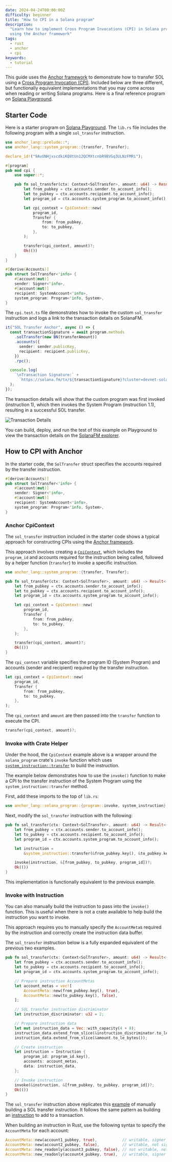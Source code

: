 ```yaml
---
date: 2024-04-24T00:00:00Z
difficulty: beginner
title: "How to CPI in a Solana program"
description:
  "Learn how to implement Cross Program Invocations (CPI) in Solana programs
  using the Anchor framework"
tags:
  - rust
  - anchor
  - cpi
keywords:
  - tutorial
---
```


This guide uses the [Anchor framework](/docs/programs/anchor) to demonstrate how
to transfer SOL using a [Cross Program Invocation (CPI)](/docs/core/cpi.md).
Included below are three different, but functionally equivalent implementations
that you may come across when reading or writing Solana programs. Here is a
final reference program on
[Solana Playground](https://beta.solpg.io/github.com/ZYJLiu/doc-examples/tree/main/cpi).

## Starter Code

Here is a starter program on
[Solana Playground](https://beta.solpg.io/github.com/ZYJLiu/doc-examples/tree/main/cpi-sol-transfer).
The `lib.rs` file includes the following program with a single `sol_transfer`
instruction.

```rust filename="lib.rs"
use anchor_lang::prelude::*;
use anchor_lang::system_program::{transfer, Transfer};

declare_id!("9AvUNHjxscdkiKQ8tUn12QCMXtcnbR9BVGq3ULNzFMRi");

#[program]
pub mod cpi {
    use super::*;

    pub fn sol_transfer(ctx: Context<SolTransfer>, amount: u64) -> Result<()> {
        let from_pubkey = ctx.accounts.sender.to_account_info();
        let to_pubkey = ctx.accounts.recipient.to_account_info();
        let program_id = ctx.accounts.system_program.to_account_info();

        let cpi_context = CpiContext::new(
            program_id,
            Transfer {
                from: from_pubkey,
                to: to_pubkey,
            },
        );

        transfer(cpi_context, amount)?;
        Ok(())
    }
}

#[derive(Accounts)]
pub struct SolTransfer<'info> {
    #[account(mut)]
    sender: Signer<'info>,
    #[account(mut)]
    recipient: SystemAccount<'info>,
    system_program: Program<'info, System>,
}
```

The `cpi.test.ts` file demonstrates how to invoke the custom `sol_transfer`
instruction and logs a link to the transaction details on SolanaFM.

```ts filename="cpi.test.ts"
it("SOL Transfer Anchor", async () => {
  const transactionSignature = await program.methods
    .solTransfer(new BN(transferAmount))
    .accounts({
      sender: sender.publicKey,
      recipient: recipient.publicKey,
    })
    .rpc();

  console.log(
    `\nTransaction Signature:` +
      `https://solana.fm/tx/${transactionSignature}?cluster=devnet-solana`
  );
});
```

The transaction details will show that the custom program was first invoked
(instruction 1), which then invokes the System Program (instruction 1.1),
resulting in a successful SOL transfer.

![Transaction Details](/assets/docs/core/cpi/transaction-details.png)

You can build, deploy, and run the test of this example on Playground to view
the transaction details on the [SolanaFM explorer](https://solana.fm/).

## How to CPI with Anchor

In the starter code, the `SolTransfer` struct specifies the accounts required by
the transfer instruction.

```rust /sender/ /recipient/ /system_program/
#[derive(Accounts)]
pub struct SolTransfer<'info> {
    #[account(mut)]
    sender: Signer<'info>,
    #[account(mut)]
    recipient: SystemAccount<'info>,
    system_program: Program<'info, System>,
}
```

### Anchor CpiContext

The `sol_transfer` instruction included in the starter code shows a typical
approach for constructing CPIs using the
[Anchor framework](https://www.anchor-lang.com/).

This approach involves creating a
[`CpiContext`](https://docs.rs/anchor-lang/latest/anchor_lang/context/struct.CpiContext.html),
which includes the `program_id` and accounts required for the instruction being
called, followed by a helper function (`transfer`) to invoke a specific
instruction.

```rust
use anchor_lang::system_program::{transfer, Transfer};
```

```rust /cpi_context/ {14}
pub fn sol_transfer(ctx: Context<SolTransfer>, amount: u64) -> Result<()> {
    let from_pubkey = ctx.accounts.sender.to_account_info();
    let to_pubkey = ctx.accounts.recipient.to_account_info();
    let program_id = ctx.accounts.system_program.to_account_info();

    let cpi_context = CpiContext::new(
        program_id,
        Transfer {
            from: from_pubkey,
            to: to_pubkey,
        },
    );

    transfer(cpi_context, amount)?;
    Ok(())
}
```

The `cpi_context` variable specifies the program ID (System Program) and
accounts (sender and recipient) required by the transfer instruction.

```rust /program_id/ /from_pubkey/ /to_pubkey/
let cpi_context = CpiContext::new(
    program_id,
    Transfer {
        from: from_pubkey,
        to: to_pubkey,
    },
);
```

The `cpi_context` and `amount` are then passed into the `transfer` function to
execute the CPI.

```rust
transfer(cpi_context, amount)?;
```

### Invoke with Crate Helper

Under the hood, the `CpiContext` example above is a wrapper around the
`solana_program` crate's `invoke` function which uses
[`system_instruction::transfer`](https://github.com/solana-labs/solana/blob/27eff8408b7223bb3c4ab70523f8a8dca3ca6645/sdk/program/src/system_instruction.rs#L881)
to build the instruction.

The example below demonstrates how to use the `invoke()` function to make a CPI
to the transfer instruction of the System Program using the
`system_instruction::transfer` method.

First, add these imports to the top of `lib.rs`:

```rust
use anchor_lang::solana_program::{program::invoke, system_instruction};
```

Next, modify the `sol_transfer` instruction with the following:

```rust /instruction/1,3 {9}
pub fn sol_transfer(ctx: Context<SolTransfer>, amount: u64) -> Result<()> {
    let from_pubkey = ctx.accounts.sender.to_account_info();
    let to_pubkey = ctx.accounts.recipient.to_account_info();
    let program_id = ctx.accounts.system_program.to_account_info();

    let instruction =
        &system_instruction::transfer(&from_pubkey.key(), &to_pubkey.key(), amount);

    invoke(instruction, &[from_pubkey, to_pubkey, program_id])?;
    Ok(())
}
```

This implementation is functionally equivalent to the previous example.

### Invoke with Instruction

You can also manually build the instruction to pass into the `invoke()`
function. This is useful when there is not a crate available to help build the
instruction you want to invoke.

This approach requires you to manually specify the `AccountMeta`s required by
the instruction and correctly create the instruction data buffer.

The `sol_transfer` instruction below is a fully expanded equivalent of the
previous two examples.

```rust /instruction/10,13 {28}
pub fn sol_transfer(ctx: Context<SolTransfer>, amount: u64) -> Result<()> {
    let from_pubkey = ctx.accounts.sender.to_account_info();
    let to_pubkey = ctx.accounts.recipient.to_account_info();
    let program_id = ctx.accounts.system_program.to_account_info();

    // Prepare instruction AccountMetas
    let account_metas = vec![
        AccountMeta::new(from_pubkey.key(), true),
        AccountMeta::new(to_pubkey.key(), false),
    ];

    // SOL transfer instruction discriminator
    let instruction_discriminator: u32 = 2;

    // Prepare instruction data
    let mut instruction_data = Vec::with_capacity(4 + 8);
    instruction_data.extend_from_slice(&instruction_discriminator.to_le_bytes());
    instruction_data.extend_from_slice(&amount.to_le_bytes());

    // Create instruction
    let instruction = Instruction {
        program_id: program_id.key(),
        accounts: account_metas,
        data: instruction_data,
    };

    // Invoke instruction
    invoke(&instruction, &[from_pubkey, to_pubkey, program_id])?;
    Ok(())
}
```

The `sol_transfer` instruction above replicates this
[example](/docs/core/transactions.md#manual-sol-transfer) of manually building a
SOL transfer instruction. It follows the same pattern as building an
[instruction](/docs/core/transactions.md#instruction) to add to a transaction.

When building an instruction in Rust, use the following syntax to specify the
`AccountMeta` for each account:

```rust
AccountMeta::new(account1_pubkey, true),           // writable, signer
AccountMeta::new(account2_pubkey, false),          // writable, not signer
AccountMeta::new_readonly(account3_pubkey, false), // not writable, not signer
AccountMeta::new_readonly(account4_pubkey, true),  // writable, signer
```
